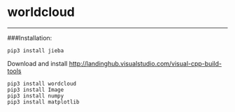 # worldcloud 
---
###Installation:

    pip3 install jieba
Download and install http://landinghub.visualstudio.com/visual-cpp-build-tools

    pip3 install wordcloud
    pip3 install Image
    pip3 install numpy
    pip3 install matplotlib